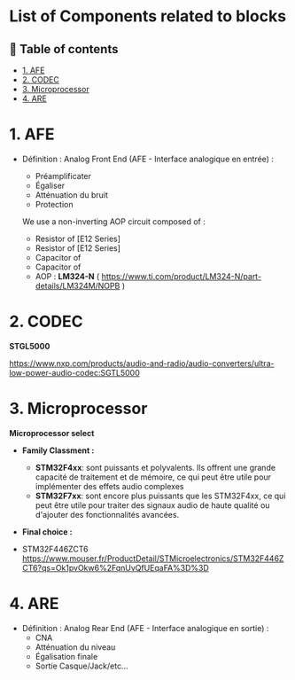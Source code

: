 # List of Components related to blocks

## 📖 Table of contents

- [1. AFE](#1-afe)
- [2. CODEC](#2-codec)
- [3. Microprocessor](#3-microprocessor)
- [4. ARE](#4-are)


# 1. AFE
- Définition : Analog Front End (AFE - Interface analogique en entrée) : 
  - Préamplificater
  - Égaliser
  - Atténuation du bruit
  - Protection
  
  We use a non-inverting AOP circuit composed of :
    - Resistor of [E12 Series] 
    - Resistor of [E12 Series] 
    - Capacitor of
    - Capacitor of 
    - AOP : **LM324-N** ( https://www.ti.com/product/LM324-N/part-details/LM324M/NOPB )
  
# 2. CODEC

   **STGL5000**
   
   https://www.nxp.com/products/audio-and-radio/audio-converters/ultra-low-power-audio-codec:SGTL5000

# 3. Microprocessor

**Microprocessor select**
  - **Family Classment :**
    - **STM32F4xx**: sont puissants et polyvalents. Ils offrent une grande capacité de traitement et de mémoire, ce qui peut être utile pour implémenter des effets audio complexes
    - **STM32F7xx**: sont encore plus puissants que les STM32F4xx, ce qui peut être utile pour traiter des signaux audio de haute qualité ou d'ajouter des fonctionnalités avancées.



  - **Final choice :**
  - STM32F446ZCT6
https://www.mouser.fr/ProductDetail/STMicroelectronics/STM32F446ZCT6?qs=Ok1pvOkw6%2FqnUvQfUEqaFA%3D%3D

# 4. ARE
- Définition : Analog Rear End (AFE - Interface analogique en sortie) : 
  - CNA
  - Atténuation du niveau
  - Égalisation finale
  - Sortie Casque/Jack/etc...
